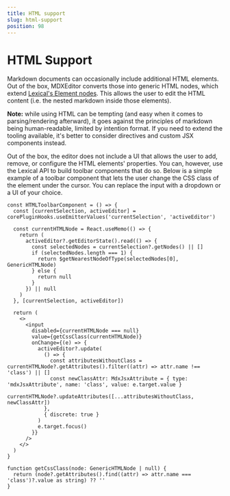 ```yaml
---
title: HTML support
slug: html-support
position: 98
---
```


# HTML Support

Markdown documents can occasionally include additional HTML elements. Out of the box, MDXEditor converts those into
generic HTML nodes, which extend [Lexical's Element nodes](https://lexical.dev/docs/concepts/nodes#elementnode). This allows the user to edit the HTML content (i.e. the nested markdown inside those elements).

**Note:** while using HTML can be tempting (and easy when it comes to parsing/rendering afterward), it goes against the principles of markdown being human-readable, limited by intention format. If you need to extend the tooling available, it's better to consider directives and custom JSX components instead.

Out of the box, the editor does not include a UI that allows the user to add, remove, or configure the HTML elements' properties. You can, however, use the Lexical API to build toolbar components that do so. Below is a simple example of a toolbar component that lets the user change the CSS class of the element under the cursor. You can replace the input with a dropdown or a UI of your choice.

```tsx
const HTMLToolbarComponent = () => {
  const [currentSelection, activeEditor] = corePluginHooks.useEmitterValues('currentSelection', 'activeEditor')

  const currentHTMLNode = React.useMemo(() => {
    return (
      activeEditor?.getEditorState().read(() => {
        const selectedNodes = currentSelection?.getNodes() || []
        if (selectedNodes.length === 1) {
          return $getNearestNodeOfType(selectedNodes[0], GenericHTMLNode)
        } else {
          return null
        }
      }) || null
    )
  }, [currentSelection, activeEditor])

  return (
    <>
      <input
        disabled={currentHTMLNode === null}
        value={getCssClass(currentHTMLNode)}
        onChange={(e) => {
          activeEditor?.update(
            () => {
              const attributesWithoutClass = currentHTMLNode?.getAttributes().filter((attr) => attr.name !== 'class') || []
              const newClassAttr: MdxJsxAttribute = { type: 'mdxJsxAttribute', name: 'class', value: e.target.value }
              currentHTMLNode?.updateAttributes([...attributesWithoutClass, newClassAttr])
            },
            { discrete: true }
          )
          e.target.focus()
        }}
      />
    </>
  )
}

function getCssClass(node: GenericHTMLNode | null) {
  return (node?.getAttributes().find((attr) => attr.name === 'class')?.value as string) ?? ''
}
```
